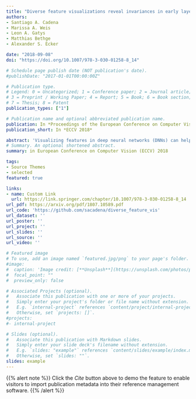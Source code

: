 ```yaml
---
title: "Diverse feature visualizations reveal invariances in early layers of deep neural networks"
authors:
- Santiago A. Cadena
- Marissa A. Weis
- Leon A. Gatys
- Matthias Bethge
- Alexander S. Ecker

date: "2018-09-08"
doi: "https://doi.org/10.1007/978-3-030-01258-8_14"

# Schedule page publish date (NOT publication's date).
#publishDate: "2017-01-01T00:00:00Z"

# Publication type.
# Legend: 0 = Uncategorized; 1 = Conference paper; 2 = Journal article;
# 3 = Preprint / Working Paper; 4 = Report; 5 = Book; 6 = Book section;
# 7 = Thesis; 8 = Patent
publication_types: ["1"]

# Publication name and optional abbreviated publication name.
publication: In *Proceedings of the European Conference on Computer Vision (ECCV 2018)*
publication_short: In *ECCV 2018*

abstract: 'Visualizing features in deep neural networks (DNNs) can help understanding their computations. Many previous studies aimed to visualize the selectivity of individual units by finding meaningful images that maximize their activation. However, comparably little attention has been paid to visualizing to what image transformations units in DNNs are invariant. Here we propose a method to discover invariances in the responses of hidden layer units of deep neural networks. Our approach is based on simultaneously searching for a batch of images that strongly activate a unit while at the same time being as distinct from each other as possible. We find that even early convolutional layers in VGG-19 exhibit various forms of response invariance: near-perfect phase invariance in some units and invariance to local diffeomorphic transformations in others. At the same time, we uncover representational differences with ResNet-50 in its corresponding layers. We conclude that invariance transformations are a major computational component learned by DNNs and we provide a systematic method to study them.'
# Summary. An optional shortened abstract.
summary: in European Conference on Computer Vision (ECCV) 2018

tags:
- Source Themes
- selected
featured: true

links:
- name: Custom Link
  url: https://link.springer.com/chapter/10.1007/978-3-030-01258-8_14
url_pdf: https://arxiv.org/pdf/1807.10589.pdf
url_code: 'https://github.com/sacadena/diverse_feature_vis'
url_dataset: ''
url_poster: ''
url_project: ''
url_slides: ''
url_source: ''
url_video: ''

# Featured image
# To use, add an image named `featured.jpg/png` to your page's folder. 
#image:
#  caption: 'Image credit: [**Unsplash**](https://unsplash.com/photos/pLCdAaMFLTE)'
#  focal_point: ""
#  preview_only: false

# Associated Projects (optional).
#   Associate this publication with one or more of your projects.
#   Simply enter your project's folder or file name without extension.
#   E.g. `internal-project` references `content/project/internal-project/index.md`.
#   Otherwise, set `projects: []`.
#projects:
#- internal-project

# Slides (optional).
#   Associate this publication with Markdown slides.
#   Simply enter your slide deck's filename without extension.
#   E.g. `slides: "example"` references `content/slides/example/index.md`.
#   Otherwise, set `slides: ""`.
slides: example
---
```


{{% alert note %}}
Click the *Cite* button above to demo the feature to enable visitors to import publication metadata into their reference management software.
{{% /alert %}}
<!--
{{% alert note %}}
Click the *Slides* button above to demo Academic's Markdown slides feature.
{{% /alert %}}


#Supplementary notes can be added here, including [code and math](https://sourcethemes.com/academic/docs/writing-markdown-latex/).
-->
